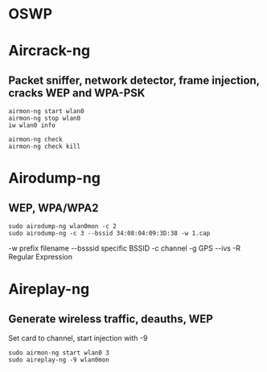 # OSWP

# Aircrack-ng 
## Packet sniffer, network detector, frame injection, cracks WEP and WPA-PSK 
```
airmon-ng start wlan0
airmon-ng stop wlan0
iw wlan0 info

airmon-ng check
airmon-ng check kill
```

# Airodump-ng 
## WEP, WPA/WPA2
```
sudo airodump-ng wlan0mon -c 2
sudo airodump-ng -c 3 --bssid 34:08:04:09:3D:38 -w 1.cap
```
-w prefix filename
--bsssid specific BSSID
-c channel
-g GPS
--ivs
-R Regular Expression

# Aireplay-ng
## Generate wireless traffic, deauths, WEP
Set card to channel, start injection with -9
```
sudo airmon-ng start wlan0 3 
sudo aireplay-ng -9 wlan0mon 
```
